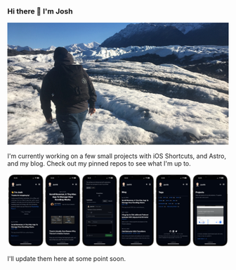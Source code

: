 ### Hi there 👋 I'm Josh

![Picture of my on a glacier in Alaska](https://github.com/jpasholk/jpshlk-blog/blob/main/src/assets/alaska-glacier.jpg?raw=true)

I'm currently working on a few small projects with iOS Shortcuts, and Astro, and my blog. Check out my pinned repos to see what I'm up to.

![My Blog iPhone Screenshots](https://github.com/jpasholk/jpshlk-blog/blob/main/src/assets/jpshlk-blog-iPhone-screenshots.png?raw=true)

I'll update them here at some point soon.

